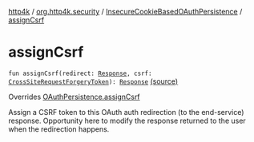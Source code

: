 [http4k](../../index.md) / [org.http4k.security](../index.md) / [InsecureCookieBasedOAuthPersistence](index.md) / [assignCsrf](./assign-csrf.md)

# assignCsrf

`fun assignCsrf(redirect: `[`Response`](../../org.http4k.core/-response/index.md)`, csrf: `[`CrossSiteRequestForgeryToken`](../-cross-site-request-forgery-token/index.md)`): `[`Response`](../../org.http4k.core/-response/index.md) [(source)](https://github.com/http4k/http4k/blob/master/http4k-security-oauth/src/main/kotlin/org/http4k/security/InsecureCookieBasedOAuthPersistence.kt#L30)

Overrides [OAuthPersistence.assignCsrf](../-o-auth-persistence/assign-csrf.md)

Assign a CSRF token to this OAuth auth redirection (to the end-service) response. Opportunity here to modify the
response returned to the user when the redirection happens.


